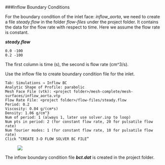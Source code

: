 ###Inflow Boundary Conditions

For the boundary condition of the inlet face: *inflow_aorta*, we need to create a file *steady.flow* in the folder *flow-files* under the project folder. It contains the data for the flow rate with respect to time. Here we assume the flow rate is constant. 

***steady.flow***

	0.0 -100
	0.2 -100

The first column is time (s), the second is flow rate (cm^3/s).

Use the inflow file to create boundary condition file for the inlet.

	Tab: Simulations → Inflow BC
	Analytic Shape of Profile: parabolic
	Mesh Face File (vtk): <project folder>/mesh-complete/mesh-surfaces/inflow_aorta.vtp
	Flow Rate File: <project folder>/flow-files/steady.flow
	Period: 0.2 
	Viscosity: 0.04 g/(cm*s)
	Density: 1.06 g/cm^3
	Num of period: 1 (always 1, later use solver.inp to loop)
	Num pts in period: 2 (for constant flow rate, 20 for pulsatile flow rate)
	Num fourier modes: 1 (for constant flow rate, 10 for pulsatile flow rate)
	Click “CREATE 3-D FLOW SOLVER BC FILE” 

<figure>
  <img class="svImg svImgLg"  src="documentation/userguide3/imgs/simulation/inflowbc.jpg"> 
  <figcaption class="svCaption" ></figcaption>
</figure>

The inflow boundary condition file ***bct.dat*** is created in the project folder. 